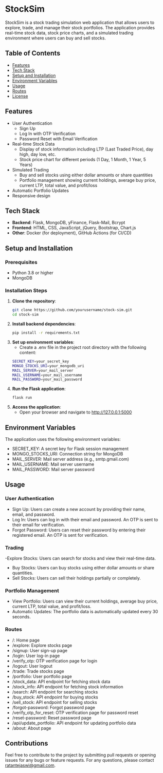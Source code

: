 # StockSim

StockSim is a stock trading simulation web application that allows users to explore, trade, and manage their stock portfolios. The application provides real-time stock data, stock price charts, and a simulated trading environment where users can buy and sell stocks.

## Table of Contents
- [Features](#features)
- [Tech Stack](#tech-stack)
- [Setup and Installation](#setup-and-installation)
- [Environment Variables](#environment-variables)
- [Usage](#usage)
- [Routes](#routes)
- [License](#license)

## Features
- User Authentication
  - Sign Up
  - Log In with OTP Verification
  - Password Reset with Email Verification
- Real-time Stock Data
  - Display of stock information including LTP (Last Traded Price), day high, day low, etc.
  - Stock price chart for different periods (1 Day, 1 Month, 1 Year, 5 Years)
- Simulated Trading
  - Buy and sell stocks using either dollar amounts or share quantities
  - Portfolio management showing current holdings, average buy price, current LTP, total value, and profit/loss
- Automatic Portfolio Updates
- Responsive design

## Tech Stack
- **Backend**: Flask, MongoDB, yFinance, Flask-Mail, Bcrypt
- **Frontend**: HTML, CSS, JavaScript, jQuery, Bootstrap, Chart.js
- **Other**: Docker (for deployment), GitHub Actions (for CI/CD)

## Setup and Installation
### Prerequisites
- Python 3.8 or higher
- MongoDB

### Installation Steps
1. **Clone the repository**:
   ```sh
   git clone https://github.com/yourusername/stock-sim.git
   cd stock-sim
   ```
2. **Install backend dependencies**:
   ```sh
   pip install -r requirements.txt
   ```
3. **Set up environment variables**:
   - Create a .env file in the project root directory with the following content:
   ```sh
   SECRET_KEY=your_secret_key
   MONGO_STOCKS_URI=your_mongodb_uri
   MAIL_SERVER=your_mail_server
   MAIL_USERNAME=your_mail_username
   MAIL_PASSWORD=your_mail_password
   ```
4. **Run the Flask application**:
   ```sh
   flask run
   ```
5. **Access the application**:
   - Open your browser and navigate to http://127.0.0.1:5000
  
## Environment Variables
The application uses the following environment variables:

- SECRET_KEY: A secret key for Flask session management
- MONGO_STOCKS_URI: Connection string for MongoDB
- MAIL_SERVER: Mail server address (e.g., smtp.gmail.com)
- MAIL_USERNAME: Mail server username
- MAIL_PASSWORD: Mail server password

## Usage
### User Authentication
- Sign Up: Users can create a new account by providing their name, email, and password.
- Log In: Users can log in with their email and password. An OTP is sent to their email for verification.
- Forgot Password: Users can reset their password by entering their registered email. An OTP is sent for verification.
### Trading
-Explore Stocks: Users can search for stocks and view their real-time data.
- Buy Stocks: Users can buy stocks using either dollar amounts or share quantities.
- Sell Stocks: Users can sell their holdings partially or completely.
### Portfolio Management
- View Portfolio: Users can view their current holdings, average buy price, current LTP, total value, and profit/loss.
- Automatic Updates: The portfolio data is automatically updated every 30 seconds.

### Routes
- /: Home page
- /explore: Explore stocks page
- /signup: User sign-up page
- /login: User log-in page
- /verify_otp: OTP verification page for login
- /logout: User logout
- /trade: Trade stocks page
- /portfolio: User portfolio page
- /stock_data: API endpoint for fetching stock data
- /stock_info: API endpoint for fetching stock information
- /search: API endpoint for searching stocks
- /buy_stock: API endpoint for buying stocks
- /sell_stock: API endpoint for selling stocks
- /forgot-password: Forgot password page
- /verify_otp_for_reset: OTP verification page for password reset
- /reset-password: Reset password page
- /api/update_portfolio: API endpoint for updating portfolio data
- /about: About page

## Contributions
Feel free to contribute to the project by submitting pull requests or opening issues for any bugs or feature requests. For any questions, please contact ratantejaswi@gmail.com.
